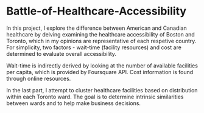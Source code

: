 # Battle-of-Healthcare-Accessibility

In this project, I explore the difference between American and Canadian healthcare by delving examining the healthcare accessibility of Boston and Toronto, which in my opinions are representative of each respetive country. For simplicity, two factors - wait-time (facility resources) and cost are determined to evaluate overall accessibility.

Wait-time is indirectly derived by looking at the number of available facilities per capita, which is provided by Foursquare API. Cost information is found through online resources.

In the last part, I attempt to cluster healthcare facilities based on distribution within each Toronto ward. The goal is to determine intrinsic similarities between wards and to help make business decisions.
